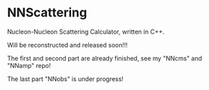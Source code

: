 # NNScattering

Nucleon-Nucleon Scattering Calculator, written in C++.

Will be reconstructed and released soon!!!

The first and second part are already finished, see my "NNcms" and "NNamp" repo!

The last part "NNobs" is under progress!
